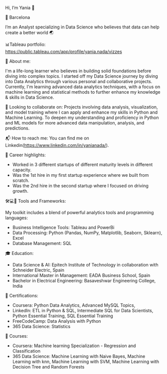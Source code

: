 Hi, I’m Yania 👋 

📍 Barcelona
 
I’m an Analyst specializing in Data Science who believes that data can help create a better world 🌏


📊Tableau portfolio: https://public.tableau.com/app/profile/yania.nada/vizzes


🌱 About me: 

I'm a life-long learner who believes in building solid foundations before diving into complex topics. I started off my Data Science journey by diving into Data Analytics through various personal and collaborative projects. Currently, I'm learning advanced data analytics techniques, with a focus on machine learning and statistical methods to further enhance my knowledge & skills in Data Science.


🔭 Looking to collaborate on: Projects involving data analysis, visualization, and model training where I can apply and enhance my skills in Python and Machine Learning. To deepen my understanding and proficiency in Python and ML models for more advanced data manipulation, analysis, and predictions.


📬 How to reach me: You can find me on Linkedin(https://www.linkedin.com/in/yanianada/).


🌟 Career highlights:

- Worked in 3 different startups of different maturity levels in different capacity.
- Was the 1st hire in my first startup experience where we built from scratch.
- Was the 2nd hire in the second startup where I focused on driving growth.

🛠️💻📖 Tools and Frameworks:

My toolkit includes a blend of powerful analytics tools and programming languages:

- Business Intelligence Tools: Tableau and PowerBi
- Data Processing: Python (Pandas, NumPy, Matplotlib, Seaborn, Sklearn), Excel
- Database Management: SQL


🎓 Education:
- Data Science & AI: Epitech Institute of Technology in collaboration with Schneider Electric, Spain
- International Master in Management: EADA Business School, Spain
- Bachelor in Electrical Engineering: Basaveshwar Engineering College, India


📜 Certifications:
- Coursera: Python Data Analytics, Advanced MySQL Topics, 
- LinkedIn: ETL in Python & SQL, Intermediate SQL for Data Scientists, Python Essential Training, SQL Essential Training
- FreeCodeCamp: Data Analysis with Python
- 365 Data Science: Statistics


🔎 Courses:
- Coursera: Machine learning Specialization - Regression and Classification
- 365 Data Science: Machine Learning with Naive Bayes, Machine Learning with knn, Machine Learning with SVM, Machine Learning with Decision Tree and Random Forests


<!---
YaniaNada/YaniaNada is a ✨ special ✨ repository because its `README.md` (this file) appears on your GitHub profile.
You can click the Preview link to take a look at your changes.
--->
